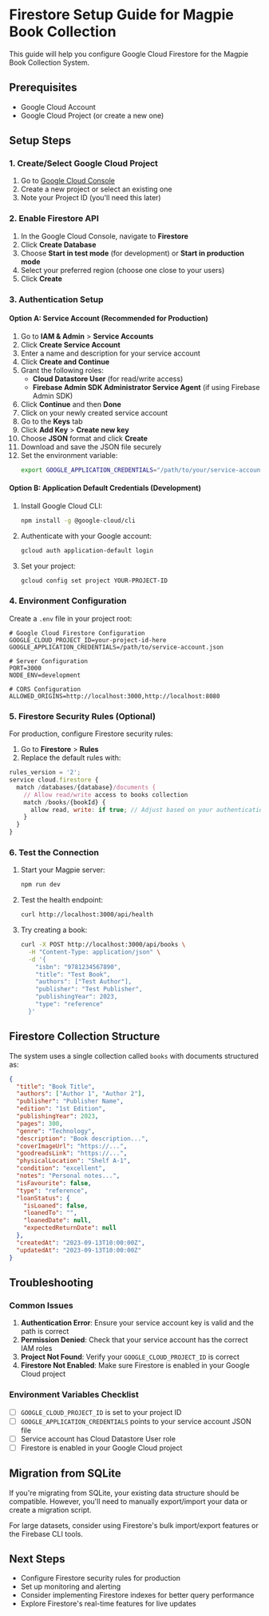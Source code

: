 # Firestore Setup Guide for Magpie Book Collection

This guide will help you configure Google Cloud Firestore for the Magpie Book Collection System.

## Prerequisites

- Google Cloud Account
- Google Cloud Project (or create a new one)

## Setup Steps

### 1. Create/Select Google Cloud Project

1. Go to [Google Cloud Console](https://console.cloud.google.com/)
2. Create a new project or select an existing one
3. Note your Project ID (you'll need this later)

### 2. Enable Firestore API

1. In the Google Cloud Console, navigate to **Firestore**
2. Click **Create Database**
3. Choose **Start in test mode** (for development) or **Start in production mode**
4. Select your preferred region (choose one close to your users)
5. Click **Create**

### 3. Authentication Setup

#### Option A: Service Account (Recommended for Production)

1. Go to **IAM & Admin** > **Service Accounts**
2. Click **Create Service Account**
3. Enter a name and description for your service account
4. Click **Create and Continue**
5. Grant the following roles:
   - **Cloud Datastore User** (for read/write access)
   - **Firebase Admin SDK Administrator Service Agent** (if using Firebase Admin SDK)
6. Click **Continue** and then **Done**
7. Click on your newly created service account
8. Go to the **Keys** tab
9. Click **Add Key** > **Create new key**
10. Choose **JSON** format and click **Create**
11. Download and save the JSON file securely
12. Set the environment variable:
    ```bash
    export GOOGLE_APPLICATION_CREDENTIALS="/path/to/your/service-account-key.json"
    ```

#### Option B: Application Default Credentials (Development)

1. Install Google Cloud CLI:
   ```bash
   npm install -g @google-cloud/cli
   ```

2. Authenticate with your Google account:
   ```bash
   gcloud auth application-default login
   ```

3. Set your project:
   ```bash
   gcloud config set project YOUR-PROJECT-ID
   ```

### 4. Environment Configuration

Create a `.env` file in your project root:

```env
# Google Cloud Firestore Configuration
GOOGLE_CLOUD_PROJECT_ID=your-project-id-here
GOOGLE_APPLICATION_CREDENTIALS=/path/to/service-account.json

# Server Configuration
PORT=3000
NODE_ENV=development

# CORS Configuration
ALLOWED_ORIGINS=http://localhost:3000,http://localhost:8080
```

### 5. Firestore Security Rules (Optional)

For production, configure Firestore security rules:

1. Go to **Firestore** > **Rules**
2. Replace the default rules with:

```javascript
rules_version = '2';
service cloud.firestore {
  match /databases/{database}/documents {
    // Allow read/write access to books collection
    match /books/{bookId} {
      allow read, write: if true; // Adjust based on your authentication needs
    }
  }
}
```

### 6. Test the Connection

1. Start your Magpie server:
   ```bash
   npm run dev
   ```

2. Test the health endpoint:
   ```bash
   curl http://localhost:3000/api/health
   ```

3. Try creating a book:
   ```bash
   curl -X POST http://localhost:3000/api/books \
     -H "Content-Type: application/json" \
     -d '{
       "isbn": "9781234567890",
       "title": "Test Book",
       "authors": ["Test Author"],
       "publisher": "Test Publisher",
       "publishingYear": 2023,
       "type": "reference"
     }'
   ```

## Firestore Collection Structure

The system uses a single collection called `books` with documents structured as:

```json
{
  "title": "Book Title",
  "authors": ["Author 1", "Author 2"],
  "publisher": "Publisher Name",
  "edition": "1st Edition",
  "publishingYear": 2023,
  "pages": 300,
  "genre": "Technology",
  "description": "Book description...",
  "coverImageUrl": "https://...",
  "goodreadsLink": "https://...",
  "physicalLocation": "Shelf A-1",
  "condition": "excellent",
  "notes": "Personal notes...",
  "isFavourite": false,
  "type": "reference",
  "loanStatus": {
    "isLoaned": false,
    "loanedTo": "",
    "loanedDate": null,
    "expectedReturnDate": null
  },
  "createdAt": "2023-09-13T10:00:00Z",
  "updatedAt": "2023-09-13T10:00:00Z"
}
```

## Troubleshooting

### Common Issues

1. **Authentication Error**: Ensure your service account key is valid and the path is correct
2. **Permission Denied**: Check that your service account has the correct IAM roles
3. **Project Not Found**: Verify your `GOOGLE_CLOUD_PROJECT_ID` is correct
4. **Firestore Not Enabled**: Make sure Firestore is enabled in your Google Cloud project

### Environment Variables Checklist

- [ ] `GOOGLE_CLOUD_PROJECT_ID` is set to your project ID
- [ ] `GOOGLE_APPLICATION_CREDENTIALS` points to your service account JSON file
- [ ] Service account has Cloud Datastore User role
- [ ] Firestore is enabled in your Google Cloud project

## Migration from SQLite

If you're migrating from SQLite, your existing data structure should be compatible. However, you'll need to manually export/import your data or create a migration script.

For large datasets, consider using Firestore's bulk import/export features or the Firebase CLI tools.

## Next Steps

- Configure Firestore security rules for production
- Set up monitoring and alerting
- Consider implementing Firestore indexes for better query performance
- Explore Firestore's real-time features for live updates